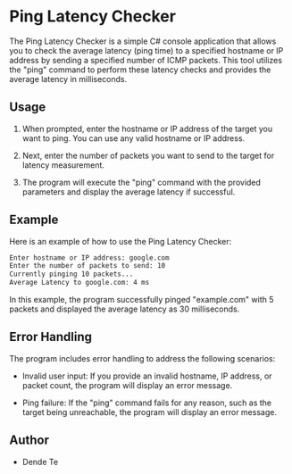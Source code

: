 # Ping Latency Checker

The Ping Latency Checker is a simple C# console application that allows you to check the average latency (ping time) to a specified hostname or IP address by sending a specified number of ICMP packets. This tool utilizes the "ping" command to perform these latency checks and provides the average latency in milliseconds.

## Usage

1. When prompted, enter the hostname or IP address of the target you want to ping. You can use any valid hostname or IP address.

2. Next, enter the number of packets you want to send to the target for latency measurement.

3. The program will execute the "ping" command with the provided parameters and display the average latency if successful.

## Example

Here is an example of how to use the Ping Latency Checker:

```bash
Enter hostname or IP address: google.com
Enter the number of packets to send: 10
Currently pinging 10 packets...
Average Latency to google.com: 4 ms
```

In this example, the program successfully pinged "example.com" with 5 packets and displayed the average latency as 30 milliseconds.

## Error Handling

The program includes error handling to address the following scenarios:

- Invalid user input: If you provide an invalid hostname, IP address, or packet count, the program will display an error message.

- Ping failure: If the "ping" command fails for any reason, such as the target being unreachable, the program will display an error message.

## Author
- Dende Te

